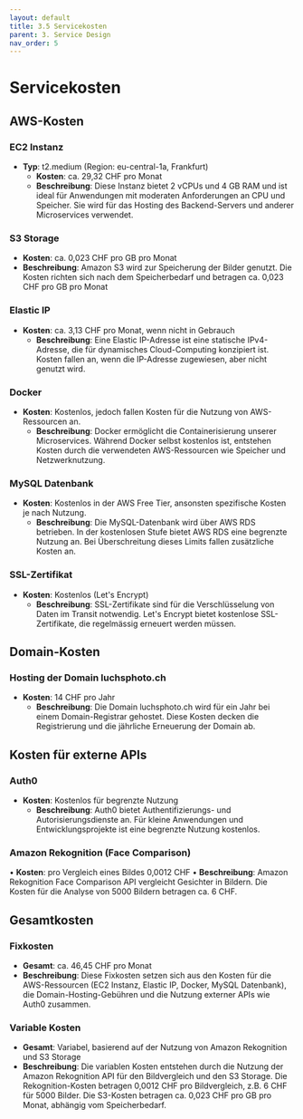 ```yaml
---
layout: default
title: 3.5 Servicekosten
parent: 3. Service Design
nav_order: 5
---
```

# Servicekosten

## AWS-Kosten

### EC2 Instanz
- **Typ**: t2.medium (Region: eu-central-1a, Frankfurt)
  - **Kosten**: ca. 29,32 CHF pro Monat
  - **Beschreibung**: Diese Instanz bietet 2 vCPUs und 4 GB RAM und ist ideal für Anwendungen mit moderaten Anforderungen an CPU und Speicher. Sie wird für das Hosting des Backend-Servers und anderer Microservices verwendet.
### S3 Storage

- **Kosten**: ca. 0,023 CHF pro GB pro Monat
- **Beschreibung**: Amazon S3 wird zur Speicherung der Bilder genutzt. Die Kosten richten sich nach dem Speicherbedarf und betragen ca. 0,023 CHF pro GB pro Monat

### Elastic IP
- **Kosten**: ca. 3,13 CHF pro Monat, wenn nicht in Gebrauch
  - **Beschreibung**: Eine Elastic IP-Adresse ist eine statische IPv4-Adresse, die für dynamisches Cloud-Computing konzipiert ist. Kosten fallen an, wenn die IP-Adresse zugewiesen, aber nicht genutzt wird.

### Docker
- **Kosten**: Kostenlos, jedoch fallen Kosten für die Nutzung von AWS-Ressourcen an.
  - **Beschreibung**: Docker ermöglicht die Containerisierung unserer Microservices. Während Docker selbst kostenlos ist, entstehen Kosten durch die verwendeten AWS-Ressourcen wie Speicher und Netzwerknutzung.

### MySQL Datenbank
- **Kosten**: Kostenlos in der AWS Free Tier, ansonsten spezifische Kosten je nach Nutzung.
  - **Beschreibung**: Die MySQL-Datenbank wird über AWS RDS betrieben. In der kostenlosen Stufe bietet AWS RDS eine begrenzte Nutzung an. Bei Überschreitung dieses Limits fallen zusätzliche Kosten an.

### SSL-Zertifikat
- **Kosten**: Kostenlos (Let's Encrypt)
  - **Beschreibung**: SSL-Zertifikate sind für die Verschlüsselung von Daten im Transit notwendig. Let's Encrypt bietet kostenlose SSL-Zertifikate, die regelmässig erneuert werden müssen.

## Domain-Kosten

### Hosting der Domain luchsphoto.ch
- **Kosten**: 14 CHF pro Jahr
  - **Beschreibung**: Die Domain luchsphoto.ch wird für ein Jahr bei einem Domain-Registrar gehostet. Diese Kosten decken die Registrierung und die jährliche Erneuerung der Domain ab.

## Kosten für externe APIs

### Auth0
- **Kosten**: Kostenlos für begrenzte Nutzung
  - **Beschreibung**: Auth0 bietet Authentifizierungs- und Autorisierungsdienste an. Für kleine Anwendungen und Entwicklungsprojekte ist eine begrenzte Nutzung kostenlos.

### Amazon Rekognition (Face Comparison)
• **Kosten**: pro Vergleich eines Bildes 0,0012 CHF
• **Beschreibung**: Amazon Rekognition Face Comparison API vergleicht Gesichter in Bildern. Die Kosten für die Analyse von 5000 Bildern betragen ca. 6 CHF.

## Gesamtkosten
### Fixkosten
- **Gesamt**: ca. 46,45 CHF pro Monat
- **Beschreibung**: Diese Fixkosten setzen sich aus den Kosten für die AWS-Ressourcen (EC2 Instanz, Elastic IP, Docker, MySQL Datenbank), die Domain-Hosting-Gebühren und die Nutzung externer APIs wie Auth0 zusammen.
  
### Variable Kosten

- **Gesamt**: Variabel, basierend auf der Nutzung von Amazon Rekognition und S3 Storage
- **Beschreibung**: Die variablen Kosten entstehen durch die Nutzung der Amazon Rekognition API für den Bildvergleich und den S3 Storage. Die Rekognition-Kosten betragen 0,0012 CHF pro Bildvergleich, z.B. 6 CHF für 5000 Bilder. Die S3-Kosten betragen ca. 0,023 CHF pro GB pro Monat, abhängig vom Speicherbedarf.